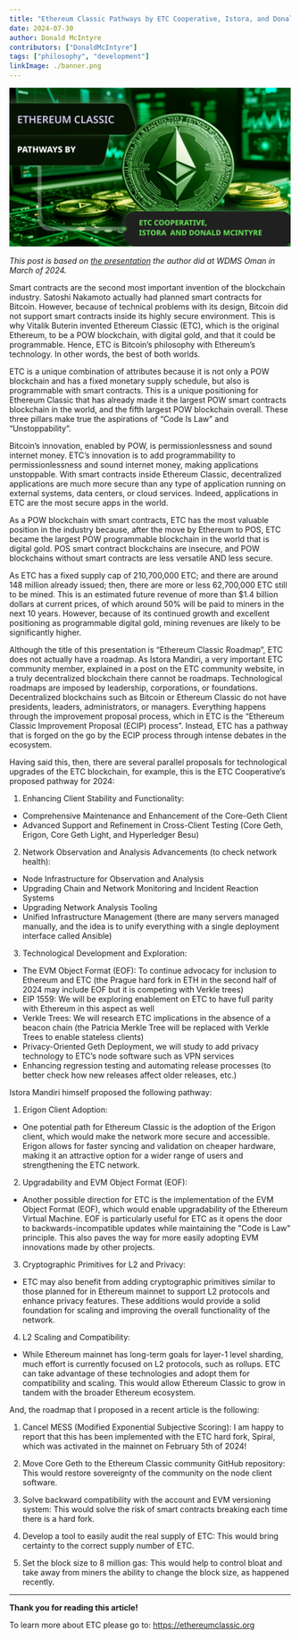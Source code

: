```yaml
---
title: "Ethereum Classic Pathways by ETC Cooperative, Istora, and Donald McIntyre"
date: 2024-07-30
author: Donald McIntyre
contributors: ["DonaldMcIntyre"]
tags: ["philosophy", "development"]
linkImage: ./banner.png
---
```


![](./banner.png)

*This post is based on [the presentation](https://www.youtube.com/live/vD7gS344qTg?t=20424s) the author did at WDMS Oman in March of 2024.*

Smart contracts are the second most important invention of the blockchain industry. Satoshi Nakamoto actually had planned smart contracts for Bitcoin. However, because of technical problems with its design, Bitcoin did not support smart contracts inside its highly secure environment. This is why Vitalik Buterin invented Ethereum Classic (ETC), which is the original Ethereum, to be a POW blockchain, with digital gold, and that it could be programmable. Hence, ETC is Bitcoin’s philosophy with Ethereum’s technology. In other words, the best of both worlds.

ETC is a unique combination of attributes because it is not only a POW blockchain and has a fixed monetary supply schedule, but also is programmable with smart contracts. This is a unique positioning for Ethereum Classic that has already made it the largest POW smart contracts blockchain in the world, and the fifth largest POW blockchain overall. These three pillars make true the aspirations of “Code Is Law” and “Unstoppability”.

Bitcoin’s innovation, enabled by POW, is permissionlessness and sound internet money. ETC’s innovation is to add programmability to permissionlessness and sound internet money, making applications unstoppable. With smart contracts inside Ethereum Classic, decentralized applications are much more secure than any type of application running on external systems, data centers, or cloud services. Indeed, applications in ETC are the most secure apps in the world.

As a POW blockchain with smart contracts, ETC has the most valuable position in the industry because, after the move by Ethereum to POS, ETC became the largest POW programmable blockchain in the world that is digital gold. POS smart contract blockchains are insecure, and POW blockchains without smart contracts are less versatile AND less secure.

As ETC has a fixed supply cap of 210,700,000 ETC; and there are around 148 million already issued; then, there are more or less 62,700,000 ETC still to be mined. This is an estimated future revenue of more than $1.4 billion dollars at current prices, of which around 50% will be paid to miners in the next 10 years. However, because of its continued growth and excellent positioning as programmable digital gold, mining revenues are likely to be significantly higher.

Although the title of this presentation is “Ethereum Classic Roadmap”, ETC does not actually have a roadmap.  As Istora Mandiri, a very important ETC community member, explained in a post on the ETC community website, in a truly decentralized blockchain there cannot be roadmaps. Technological roadmaps are imposed by leadership, corporations, or foundations. Decentralized blockchains such as Bitcoin or Ethereum Classic do not have presidents, leaders, administrators, or managers. Everything happens through the improvement proposal process, which in ETC is the “Ethereum Classic Improvement Proposal (ECIP) process”. Instead, ETC has a pathway that is forged on the go by the ECIP process through intense debates in the ecosystem.

Having said this, then, there are several parallel proposals for technological upgrades of the ETC blockchain, for example, this is the ETC Cooperative’s proposed pathway for 2024:

1. Enhancing Client Stability and Functionality:

- Comprehensive Maintenance and Enhancement of the Core-Geth Client
- Advanced Support and Refinement in Cross-Client Testing (Core Geth, Erigon, Core Geth Light, and Hyperledger Besu)

2. Network Observation and Analysis Advancements (to check network health):

- Node Infrastructure for Observation and Analysis
- Upgrading Chain and Network Monitoring and Incident Reaction Systems
- Upgrading Network Analysis Tooling
- Unified Infrastructure Management (there are many servers managed manually, and the idea is to unify everything with a single deployment interface called Ansible)

3. Technological Development and Exploration:

- The EVM Object Format (EOF): To continue advocacy for inclusion to Ethereum and ETC (the Prague hard fork in ETH in the second half of 2024 may include EOF but it is competing with Verkle trees)
- EIP 1559: We will be exploring enablement on ETC to have full parity with Ethereum in this aspect as well
- Verkle Trees: We will research ETC implications in the absence of a beacon chain (the Patricia Merkle Tree will be replaced with Verkle Trees to enable stateless clients)
- Privacy-Oriented Geth Deployment, we will study to add privacy technology to ETC’s node software such as VPN services
- Enhancing regression testing and automating release processes (to better check how new releases affect older releases, etc.)

Istora Mandiri himself proposed the following pathway:

1. Erigon Client Adoption:

- One potential path for Ethereum Classic is the adoption of the Erigon client, which would make the network more secure and accessible. Erigon allows for faster syncing and validation on cheaper hardware, making it an attractive option for a wider range of users and strengthening the ETC network.

2. Upgradability and EVM Object Format (EOF):

- Another possible direction for ETC is the implementation of the EVM Object Format (EOF), which would enable upgradability of the Ethereum Virtual Machine. EOF is particularly useful for ETC as it opens the door to backwards-incompatible updates while maintaining the "Code is Law" principle. This also paves the way for more easily adopting EVM innovations made by other projects.

3. Cryptographic Primitives for L2 and Privacy:

- ETC may also benefit from adding cryptographic primitives similar to those planned for in Ethereum mainnet to support L2 protocols and enhance privacy features. These additions would provide a solid foundation for scaling and improving the overall functionality of the network.

4. L2 Scaling and Compatibility:

- While Ethereum mainnet has long-term goals for layer-1 level sharding, much effort is currently focused on L2 protocols, such as rollups. ETC can take advantage of these technologies and adopt them for compatibility and scaling. This would allow Ethereum Classic to grow in tandem with the broader Ethereum ecosystem.

And, the roadmap that I proposed in a recent article is the following:

1. Cancel MESS (Modified Exponential Subjective Scoring): I am happy to report that this has been implemented with the ETC hard fork, Spiral, which was activated in the mainnet on February 5th of 2024!

2. Move Core Geth to the Ethereum Classic community GitHub repository: This would restore sovereignty of the community on the node client software.

3. Solve backward compatibility with the account and EVM versioning system: This would solve the risk of smart contracts breaking each time there is a hard fork.

4. Develop a tool to easily audit the real supply of ETC: This would bring certainty to the correct supply number of ETC.

5. Set the block size to 8 million gas: This would help to control bloat and take away from miners the ability to change the block size, as happened recently.

---

**Thank you for reading this article!**

To learn more about ETC please go to: https://ethereumclassic.org
